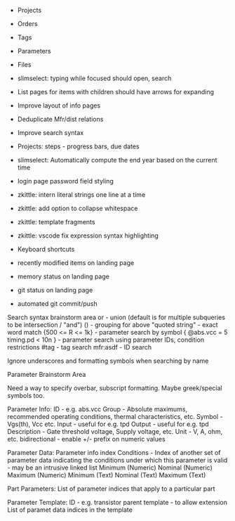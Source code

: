 * Projects
* Orders
* Tags
* Parameters
* Files

* slimselect: typing while focused should open, search
* List pages for items with children should have arrows for expanding
* Improve layout of info pages
* Deduplicate Mfr/dist relations
* Improve search syntax

* Projects: steps - progress bars, due dates

* slimselect: Automatically compute the end year based on the current time
* login page password field styling
* zkittle: intern literal strings one line at a time
* zkittle: add option to collapse whitespace
* zkittle: template fragments
* zkittle: vscode fix expression syntax highlighting
* Keyboard shortcuts
* recently modified items on landing page
* memory status on landing page
* git status on landing page
* automated git commit/push


Search syntax brainstorm area
or - union (default is for multiple subqueries to be intersection / "and")
() - grouping for above
"quoted string" - exact word match
{500 <= R <= 1k} - parameter search by symbol
{ @abs.vcc = 5 timing.pd < 10n } - parameter search using parameter IDs, condition restrictions
#tag - tag search
mfr:asdf - ID search

Ignore underscores and formatting symbols when searching by name




Parameter Brainstorm Area

Need a way to specify overbar, subscript formatting.  Maybe greek/special symbols too.

Parameter Info:
    ID - e.g. abs.vcc
    Group - Absolute maximums, recommended operating conditions, thermal characteristics, etc.
    Symbol - Vgs(th), Vcc etc.
    Input - useful for e.g. tpd
    Output - useful for e.g. tpd
    Description - Gate threshold voltage, Supply voltage, etc.
    Unit - V, A, ohm, etc.
    bidirectional - enable +/- prefix on numeric values

Parameter Data:
    Parameter info index
    Conditions - Index of another set of parameter data indicating the conditions under which this parameter is valid - may be an intrusive linked list
    Minimum (Numeric)
    Nominal (Numeric)
    Maximum (Numeric)
    Minimum (Text)
    Nominal (Text)
    Maximum (Text)

Part Parameters:
    List of parameter indices that apply to a particular part

Parameter Template:
    ID - e.g. transistor
    parent template - to allow extension
    List of paramet data indices in the template
